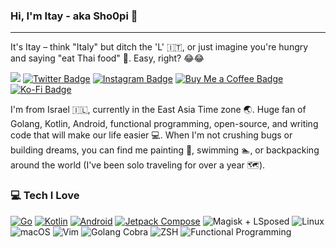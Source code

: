 ### Hi, I'm Itay - aka Sho0pi 👋

---
It's Itay – think "Italy" but ditch the 'L' 🇮🇹, or just imagine you're hungry and saying "eat Thai food" 🍜. Easy, right? 😂😂

![](https://komarev.com/ghpvc/?username=Sho0pi&base=24)
[![Twitter Badge](https://img.shields.io/badge/@Sho0pi-1ca0f1?style=flat&labelColor=1ca0f1&logo=twitter&logoColor=white)](https://twitter.com/sho0pi) [![Instagram Badge](https://img.shields.io/badge/@Sho0pi-white?style=flat&labelColor=white&logo=instagram&logoColor=e84393)](https://instagram.com/sho0pi) [![Buy Me a Coffee Badge](https://img.shields.io/badge/Support-fedd03?style=flat&labelColor=fedd03&logo=buy-me-a-coffee&logoColor=black)](https://www.buymeacoffee.com/sho0pi) [![Ko-Fi  Badge](https://img.shields.io/badge/Support-F16061?style=flat&labelColor=F16061&logo=ko-fi&logoColor=white)](https://www.ko-fi.com/sho0pi) 


I'm from Israel 🇮🇱, currently in the East Asia Time zone 🌏. Huge fan of Golang, Kotlin, Android, functional programming, open-source, and writing code that will make our life easier 💻. When I'm not crushing bugs or building dreams, you can find me painting 🎨, swimming 🏊, or backpacking around the world (I've been solo traveling for over a year 🗺️).


### 💻 Tech I Love
[![Go](https://img.shields.io/badge/Go-00ADD8?style=flat&logo=go&logoColor=white)](https://github.com/Sho0pi?tab=repositories&q=&type=&language=go)
[![Kotlin](https://img.shields.io/badge/Kotlin-0095D5?style=flat&logo=kotlin&logoColor=white)](https://github.com/Sho0pi?tab=repositories&q=&type=&language=kotlin)
[![Android](https://img.shields.io/badge/Android-3DDC84?style=flat&logo=android&logoColor=white)](https://github.com/search?q=user%3Asho0pi+language%3AKotlin+language%3AJava+&type=repositories)
[![Jetpack Compose](https://img.shields.io/badge/Jetpack_Compose-4285F4?style=flat&logo=jetpack-compose&logoColor=white)](https://github.com/search?q=user%3ASho0pi+topic%3Ajetpack-compose&type=repositories)
![Magisk + LSposed](https://img.shields.io/badge/Magisk_+_LSposed-EC6665?style=flat&logo=magisk&logoColor=white)
![Linux](https://img.shields.io/badge/Linux-FCC624?style=flat&logo=linux&logoColor=black)
![macOS](https://img.shields.io/badge/macOS-000000?style=flat&logo=apple&logoColor=white)
![Vim](https://img.shields.io/badge/Vim-019733?style=flat&logo=vim&logoColor=white)
![Golang Cobra](https://img.shields.io/badge/Cobra-00ADD8?style=flat&logo=go&logoColor=white)
![ZSH](https://img.shields.io/badge/ZSH-121011?style=flat&logo=gnu-bash&logoColor=white)
![Functional Programming](https://img.shields.io/badge/Functional_Programming-purple?style=flat)


<!--
**Sho0pi/sho0pi** is a ✨ _special_ ✨ repository because its `README.md` (this file) appears on your GitHub profile.

Here are some ideas to get you started:

- 🔭 I’m currently working on ...
- 🌱 I’m currently learning ...
- 👯 I’m looking to collaborate on ...
- 🤔 I’m looking for help with ...
- 💬 Ask me about ...
- 📫 How to reach me: ...
- 😄 Pronouns: ...
- ⚡ Fun fact: ...
-->
